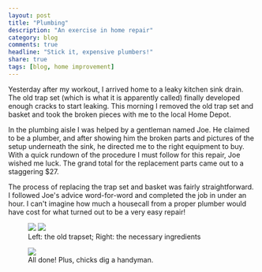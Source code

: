 ```yaml
---
layout: post
title: "Plumbing"
description: "An exercise in home repair"
category: blog
comments: true
headline: "Stick it, expensive plumbers!"
share: true
tags: [blog, home improvement]
---
```

Yesterday after my workout, I arrived home to a leaky kitchen sink drain.  The old trap set (which is what it is apparently called) finally developed enough cracks to start leaking.  This morning I removed the old trap set and basket and took the broken pieces with me to the local Home Depot.

In the plumbing aisle I was helped by a gentleman named Joe.  He claimed to be a plumber, and after showing him the broken parts and pictures of the setup underneath the sink, he directed me to the right equipment to buy.  With a quick rundown of the procedure I must follow for this repair, Joe wished me luck.  The grand total for the replacement parts came out to a staggering $27.

The process of replacing the trap set and basket was fairly straightforward.  I followed Joe's advice word-for-word and completed the job in under an hour.  I can't imagine how much a housecall from a proper plumber would have cost for what turned out to be a very easy repair!

<figure class="half">
     <a href="{{ site.url }}/images/old_trapset.jpg"><img src="{{ site.url }}/images/old_trapset.jpg"></a>
     <a href="{{ site.url }}/images/trapset.jpg"><img src="{{ site.url }}/images/trapset.jpg"></a>
     <figcaption>Left: the old trapset; Right: the necessary ingredients</figcaption>
</figure>

<figure>
     <a href="{{ site.url }}/images/new_trapset.jpg"><img src="{{ site.url }}/images/new_trapset.jpg"></a>
     <figcaption>All done!  Plus, chicks dig a handyman.</figcaption>
</figure>
